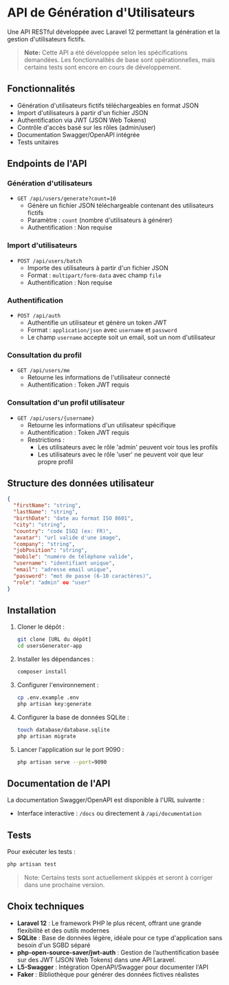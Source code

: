# API de Génération d'Utilisateurs

Une API RESTful développée avec Laravel 12 permettant la génération et la gestion d'utilisateurs fictifs.

> **Note:** Cette API a été développée selon les spécifications demandées. Les fonctionnalités de base sont opérationnelles, mais certains tests sont encore en cours de développement.

## Fonctionnalités

- Génération d'utilisateurs fictifs téléchargeables en format JSON
- Import d'utilisateurs à partir d'un fichier JSON
- Authentification via JWT (JSON Web Tokens)
- Contrôle d'accès basé sur les rôles (admin/user)
- Documentation Swagger/OpenAPI intégrée
- Tests unitaires

## Endpoints de l'API

### Génération d'utilisateurs
- `GET /api/users/generate?count=10`
  - Génère un fichier JSON téléchargeable contenant des utilisateurs fictifs
  - Paramètre : `count` (nombre d'utilisateurs à générer)
  - Authentification : Non requise

### Import d'utilisateurs
- `POST /api/users/batch`
  - Importe des utilisateurs à partir d'un fichier JSON
  - Format : `multipart/form-data` avec champ `file`
  - Authentification : Non requise

### Authentification
- `POST /api/auth`
  - Authentifie un utilisateur et génère un token JWT
  - Format : `application/json` avec `username` et `password`
  - Le champ `username` accepte soit un email, soit un nom d'utilisateur

### Consultation du profil
- `GET /api/users/me`
  - Retourne les informations de l'utilisateur connecté
  - Authentification : Token JWT requis

### Consultation d'un profil utilisateur
- `GET /api/users/{username}`
  - Retourne les informations d'un utilisateur spécifique
  - Authentification : Token JWT requis
  - Restrictions : 
    - Les utilisateurs avec le rôle 'admin' peuvent voir tous les profils
    - Les utilisateurs avec le rôle 'user' ne peuvent voir que leur propre profil

## Structure des données utilisateur

```json
{
  "firstName": "string",
  "lastName": "string",
  "birthDate": "date au format ISO 8601",
  "city": "string",
  "country": "code ISO2 (ex: FR)",
  "avatar": "url valide d'une image",
  "company": "string",
  "jobPosition": "string",
  "mobile": "numéro de téléphone valide",
  "username": "identifiant unique",
  "email": "adresse email unique",
  "password": "mot de passe (6-10 caractères)",
  "role": "admin" ou "user"
}
```

## Installation

1. Cloner le dépôt :
   ```bash
   git clone [URL du dépôt]
   cd usersGenerator-app
   ```

2. Installer les dépendances :
   ```bash
   composer install
   ```

3. Configurer l'environnement :
   ```bash
   cp .env.example .env
   php artisan key:generate
   ```

4. Configurer la base de données SQLite :
   ```bash
   touch database/database.sqlite
   php artisan migrate
   ```

5. Lancer l'application sur le port 9090 :
   ```bash
   php artisan serve --port=9090
   ```

## Documentation de l'API

La documentation Swagger/OpenAPI est disponible à l'URL suivante :
- Interface interactive : `/docs` ou directement à `/api/documentation`

## Tests

Pour exécuter les tests :
```bash
php artisan test
```

> Note: Certains tests sont actuellement skippés et seront à corriger dans une prochaine version.

## Choix techniques

- **Laravel 12** : Le framework PHP le plus récent, offrant une grande flexibilité et des outils modernes
- **SQLite** : Base de données légère, idéale pour ce type d'application sans besoin d'un SGBD séparé
- **php-open-source-saver/jwt-auth** : Gestion de l’authentification basée sur des JWT (JSON Web Tokens) dans une API Laravel.
- **L5-Swagger** : Intégration OpenAPI/Swagger pour documenter l'API
- **Faker** : Bibliothèque pour générer des données fictives réalistes
